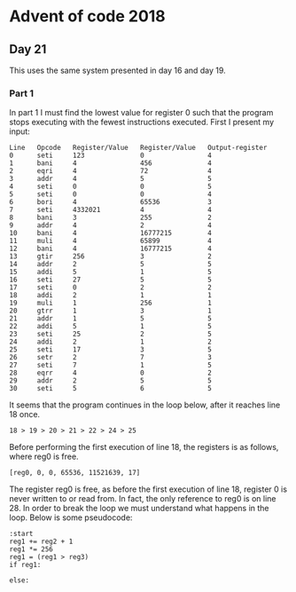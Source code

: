 # Advent of code 2018

## Day 21

This uses the same system presented in day 16 and day 19.

### Part 1

In part 1 I must find the lowest value for register 0 such that the program stops executing with the fewest instructions executed. First I present my input:

```
Line   Opcode   Register/Value   Register/Value   Output-register
0      seti     123              0                4
1      bani     4                456              4
2      eqri     4                72               4
3      addr     4                5                5
4      seti     0                0                5
5      seti     0                0                4
6      bori     4                65536            3
7      seti     4332021          4                4
8      bani     3                255              2
9      addr     4                2                4
10     bani     4                16777215         4
11     muli     4                65899            4
12     bani     4                16777215         4
13     gtir     256              3                2
14     addr     2                5                5
15     addi     5                1                5
16     seti     27               5                5
17     seti     0                2                2
18     addi     2                1                1
19     muli     1                256              1
20     gtrr     1                3                1
21     addr     1                5                5
22     addi     5                1                5
23     seti     25               2                5
24     addi     2                1                2
25     seti     17               3                5
26     setr     2                7                3
27     seti     7                1                5
28     eqrr     4                0                2
29     addr     2                5                5
30     seti     5                6                5

```

It seems that the program continues in the loop below, after it reaches line 18 once.

```
18 > 19 > 20 > 21 > 22 > 24 > 25
```

Before performing the first execution of line 18, the registers is as follows, where reg0 is free.

```
[reg0, 0, 0, 65536, 11521639, 17]
```

The register reg0 is free, as before the first execution of line 18, register 0 is never written to or read from. In fact, the only reference to reg0 is on line 28. In order to break the loop we must understand what happens in the loop. Below is some pseudocode:

```
:start
reg1 += reg2 + 1
reg1 *= 256
reg1 = (reg1 > reg3)
if reg1:
	
else:
	
```

